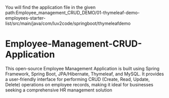 You will find the application file in the given path:Employee_management_CRUD_DEMO/01-thymeleaf-demo-employees-starter-list/src/main/java/com/luv2code/springboot/thymeleafdemo

# Employee-Management-CRUD-Application
This open-source Employee Management Application is built using Spring Framework, Spring Boot, JPA/Hibernate, Thymeleaf, and MySQL. It provides a user-friendly interface for performing CRUD (Create, Read, Update, Delete) operations on employee records, making it ideal for businesses seeking a comprehensive HR management solution
